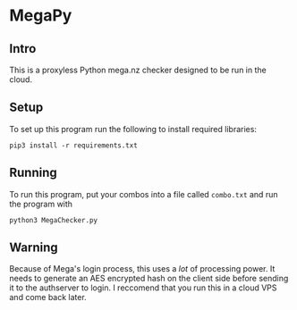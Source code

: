 # MegaPy

## Intro
This is a proxyless Python mega.nz checker designed to be run in the cloud.

## Setup
To set up this program run the following to install required libraries:

```pip3 install -r requirements.txt```

## Running
To run this program, put your combos into a file called ``combo.txt`` and run the program with

```python3 MegaChecker.py```

## Warning
Because of Mega's login process, this uses a *lot* of processing power. It needs to generate an AES encrypted hash on the client side before sending it to the authserver to login. I reccomend that you run this in a cloud VPS and come back later.
